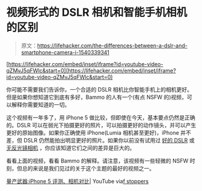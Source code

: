 # 视频形式的 DSLR 相机和智能手机相机的区别

> 原文：<https://lifehacker.com/the-differences-between-a-dslr-and-smartphone-camera-i-1540339341>

 [https://lifehacker.com/embed/inset/iframe?id=youtube-video-qZMvJ5qFWlc&start=0](https://lifehacker.com/embed/inset/iframe?id=youtube-video-qZMvJ5qFWlc&start=0) 

你可能不需要我们告诉你，一个合适的 DSLR 相机比你智能手机上的相机更好。但是如果你想知道它到底有多好，Bammo 的人有一个(有点 NSFW 的)视频，可以解释你需要知道的一切。



这个视频有一年多了，用 iPhone 5 做比较，但即使在今天，基本要点仍然是正确的。DSLR 可以在弱光下拍摄更好的照片，可以拍摄更好的动作镜头，并可以产生更好的原始图像。如果你正确使用 iPhone(Lumia 相机甚至更好)，iPhone 并不差，但 DSLR 仍然能拍出明显更好的照片。如果你以前没有试用过 [好的 DSLR](http://lifehacker.com/five-best-dslrs-5982944) 或 [无反光镜相机](http://lifehacker.com/five-best-mirrorless-interchangeable-lens-cameras-5992048) ，你应该知道它们之间的差异是巨大的。

看看上面的视频，看看 Bammo 的解释。请注意，该视频有一些轻微的 NSFW 时刻，但总的来说是我们见过的关于这个主题的最好的视频之一。

[量产武器:iPhone 5 评测、相机对比](http://www.youtube.com/watch?v=qZMvJ5qFWlc)| YouTube via[f stoppers](http://fstoppers.com/how-does-the-iphone-5-camera-compare-to-a-dslr)